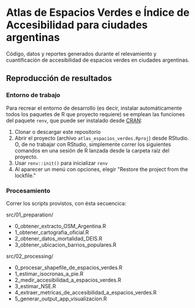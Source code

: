 # Atlas de Espacios Verdes e Índice de Accesibilidad para ciudades argentinas

Código, datos y reportes generados durante el relevamiento y cuantificación de accesibilidad de espacios verdes en ciudades argentinas. 


## Reproducción de resultados

### Entorno de trabajo

Para recrear el entorno de desarrollo (es decir, instalar automáticamente todos los paquetes de R que proyecto requiere) se emplean las funciones del paquete `renv`, que puede ser instalado desde [CRAN](https://cran.r-project.org/web/packages/renv/index.html):

1. Clonar o descargar este repositorio
2. Abrir el proyecto (archivo `atlas_espacios_verdes.Rproj`) desde RStudio. O, de no trabajar con RStudio, simplemente correr los siguientes comandos en una sesión de R lanzada desde la carpeta raíz del proyecto. 
3. Usar `renv::init()` para inicializar `renv` 
4. Al aparecer un menú con opciones, elegir "Restore the project from the lockfile."

### Procesamiento

Correr los scripts provistos, con ésta secuencica:  

src/01_preparation/
* 0_obtener_extracto_OSM_Argentina.R
* 1_obtener_cartografia_oficial.R
* 2_obtener_datos_mortalidad_DEIS.R
* 3_obtener_ubicacion_barrios_populares.R

src/02_processing/
* 0_procesar_shapefile_de_espacios_verdes.R
* 1_estimar_isocronas_a_pie.R
* 2_medir_accesibilidad_a_espacios_verdes.R
* 3_estimar_NSE.R
* 4_extraer_metricas_de_accesibilidad_a_espacios_verdes.R
* 5_generar_output_app_visualizacion.R

